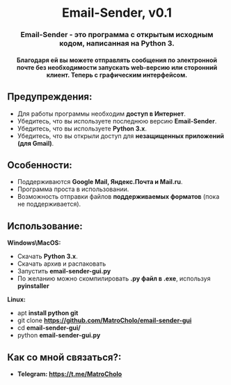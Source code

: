 <h1 align="center">Email-Sender, v0.1</h1>
<h3 align="center">Email-Sender - это программа с открытым исходным кодом, написанная на Python 3.</h3>
<h4 align="center">Благодаря ей вы можете отправлять сообщения по электронной почте без необходимости запускать web-версию или сторонний клиент. Теперь с графическим интерфейсом.</h4>


## Предупреждения:
- Для работы программы необходим **доступ в Интернет**.
- Убедитесь, что вы используете последнюю версию **Email-Sender**.
- Убедитесь, что вы используете **Python 3.x**.
- Убедитесь, что вы открыли доступ для **незащищенных приложений (для Gmail)**.

## Особенности:
- Поддерживаются **Google Mail, Яндекс.Почта и Mail.ru**.
- Программа проста в использовании.
- Возможность отправки файлов **поддерживаемых форматов** (пока не поддерживается).

## Использование:

**Windows\MacOS:**
- Скачать **Python 3.x**.
- Скачать архив и распаковать
- Запустить **email-sender-gui.py**
- По желанию можно скомпилировать **.py файл в .exe**, используя **pyinstaller**

**Linux:**
- apt **install python git**
- git clone **https://github.com/MatroCholo/email-sender-gui**
- cd **email-sender-gui/**
- python **email-sender-gui.py**

## Как со мной связаться?:
- **Telegram: https://t.me/MatroCholo**
